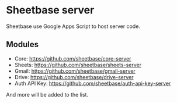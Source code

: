 # Sheetbase server

Sheetbase use Google Apps Script to host server code.

## Modules

- Core: <https://github.com/sheetbase/core-server>
- Sheets: <https://github.com/sheetbase/sheets-server>
- Gmail: <https://github.com/sheetbase/gmail-server>
- Drive: <https://github.com/sheetbase/drive-server>
- Auth API Key: <https://github.com/sheetbase/auth-api-key-server>

And more will be added to the list.